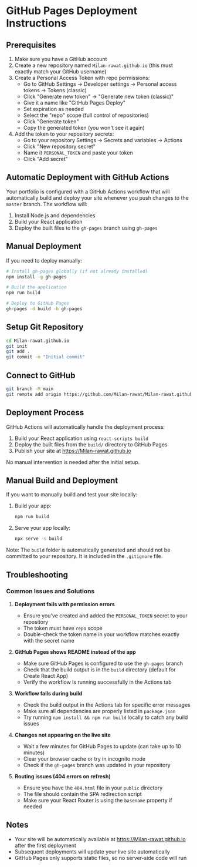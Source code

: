# GitHub Pages Deployment Instructions

## Prerequisites
1. Make sure you have a GitHub account
2. Create a new repository named `Milan-rawat.github.io` (this must exactly match your GitHub username)
3. Create a Personal Access Token with repo permissions:
   - Go to GitHub Settings → Developer settings → Personal access tokens → Tokens (classic)
   - Click "Generate new token" → "Generate new token (classic)"
   - Give it a name like "GitHub Pages Deploy"
   - Set expiration as needed
   - Select the "repo" scope (full control of repositories)
   - Click "Generate token"
   - Copy the generated token (you won't see it again)
4. Add the token to your repository secrets:
   - Go to your repository Settings → Secrets and variables → Actions
   - Click "New repository secret"
   - Name it `PERSONAL_TOKEN` and paste your token
   - Click "Add secret"

## Automatic Deployment with GitHub Actions

Your portfolio is configured with a GitHub Actions workflow that will automatically build and deploy your site whenever you push changes to the `master` branch. The workflow will:
1. Install Node.js and dependencies
2. Build your React application
3. Deploy the built files to the `gh-pages` branch using `gh-pages`

## Manual Deployment

If you need to deploy manually:

```bash
# Install gh-pages globally (if not already installed)
npm install -g gh-pages

# Build the application
npm run build

# Deploy to GitHub Pages
gh-pages -d build -b gh-pages
```

## Setup Git Repository
```bash
cd Milan-rawat.github.io
git init
git add .
git commit -m "Initial commit"
```

## Connect to GitHub
```bash
git branch -M main
git remote add origin https://github.com/Milan-rawat/Milan-rawat.github.io.git
```

## Deployment Process

GitHub Actions will automatically handle the deployment process:
1. Build your React application using `react-scripts build`
2. Deploy the built files from the `build/` directory to GitHub Pages
3. Publish your site at https://Milan-rawat.github.io

No manual intervention is needed after the initial setup.

## Manual Build and Deployment

If you want to manually build and test your site locally:

1. Build your app:
   ```bash
   npm run build
   ```

2. Serve your app locally:
   ```bash
   npx serve -s build
   ```

Note: The `build` folder is automatically generated and should not be committed to your repository. It is included in the `.gitignore` file.

## Troubleshooting

### Common Issues and Solutions

1. **Deployment fails with permission errors**
   - Ensure you've created and added the `PERSONAL_TOKEN` secret to your repository
   - The token must have `repo` scope
   - Double-check the token name in your workflow matches exactly with the secret name

2. **GitHub Pages shows README instead of the app**
   - Make sure GitHub Pages is configured to use the `gh-pages` branch
   - Check that the build output is in the `build` directory (default for Create React App)
   - Verify the workflow is running successfully in the Actions tab

3. **Workflow fails during build**
   - Check the build output in the Actions tab for specific error messages
   - Make sure all dependencies are properly listed in `package.json`
   - Try running `npm install && npm run build` locally to catch any build issues

4. **Changes not appearing on the live site**
   - Wait a few minutes for GitHub Pages to update (can take up to 10 minutes)
   - Clear your browser cache or try in incognito mode
   - Check if the `gh-pages` branch was updated in your repository

5. **Routing issues (404 errors on refresh)**
   - Ensure you have the `404.html` file in your `public` directory
   - The file should contain the SPA redirection script
   - Make sure your React Router is using the `basename` property if needed

## Notes
- Your site will be automatically available at https://Milan-rawat.github.io after the first deployment
- Subsequent deployments will update your live site automatically
- GitHub Pages only supports static files, so no server-side code will run
